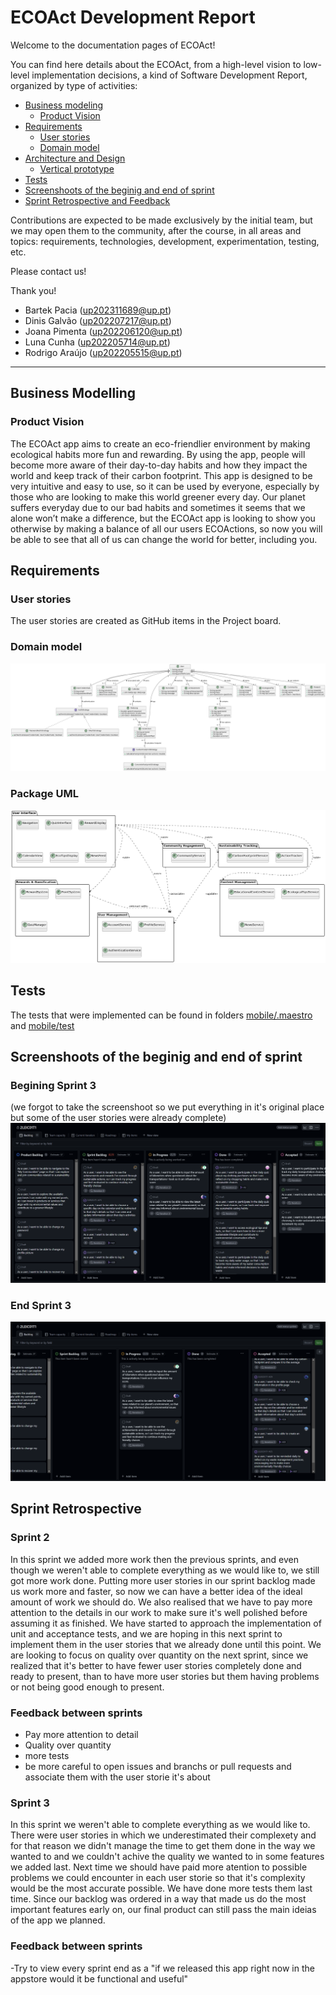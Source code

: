 # ECOAct Development Report

Welcome to the documentation pages of ECOAct!

You can find here details about the ECOAct, from a high-level vision to low-level implementation decisions, a kind of Software Development Report, organized by type of activities:

- [Business modeling](#Business-Modelling)
  - [Product Vision](#Product-Vision)
- [Requirements](#Requirements)
  - [User stories](#User-stories)
  - [Domain model](#Domain-model)
- [Architecture and Design](#Architecture-And-Design)
  - [Vertical prototype](#Vertical-Prototype)
- [Tests](#Tests)
- [Screenshoots of the beginig and end of sprint](#Screenshoots-of-the-beginig-and-end-of-sprint)
- [Sprint Retrospective and Feedback](#Sprint-Retrospective)

Contributions are expected to be made exclusively by the initial team, but we may open them to the community, after the course, in all areas and topics: requirements, technologies, development, experimentation, testing, etc.

Please contact us!

Thank you!

- Bartek Pacia (up202311689@up.pt)
- Dinis Galvão (up202207217@up.pt)
- Joana Pimenta (up202206120@up.pt)
- Luna Cunha (up202205714@up.pt)
- Rodrigo Araújo (up202205515@up.pt)

---

## Business Modelling

### Product Vision

The ECOAct app aims to create an eco-friendlier environment by making ecological habits more fun and rewarding. By using the app, people will become more aware of their day-to-day habits and how they impact the world and keep track of their carbon footprint.
This app is designed to be very intuitive and easy to use, so it can be used by everyone, especially by those who are looking to make this world greener every day.
Our planet suffers everyday due to our bad habits and sometimes it seems that we alone won’t make a difference, but the ECOAct app is looking to show you otherwise by making a balance of all our users ECOActions, so now you will be able to see that all of us can change the world for better, including you.

## Requirements

### User stories

The user stories are created as GitHub items in the Project board.

### Domain model

![](images/domain_modeling.png)

### Package UML
![](images/package_uml.png)

## Tests
The tests that were implemented can be found in folders [mobile/.maestro](mobile/.maestro) and [mobile/test](mobile/test)


## Screenshoots of the beginig and end of sprint

### Begining Sprint 3
(we forgot to take the screenshoot so we put everything in it's original place but some of the user stories were already complete)
![](images/sprint3_begin.png)

### End Sprint 3
![](images/screenshot_sprint3_end.png)



## Sprint Retrospective

### Sprint 2
In this sprint we added more work then the previous sprints, and even though we weren't able to complete everything as we would like to, we still got more work done. Putting more user stories in our sprint backlog made us work more and faster, so now we can have a better idea of the ideal amount of work we should do. We also realised that we have to pay more attention to the details in our work to make sure it's well polished before assuming it as finished. We have started to approach the implementation of unit and acceptance tests, and we are hoping in this next sprint to implement them in the user stories that we already done until this point. We are looking to focus on quality over quantity on the next sprint, since we realized that it's better to have fewer user stories completely done and ready to present, than to have more user stories but them having problems or not being good enough to present.

### Feedback between sprints
- Pay more attention to detail
- Quality over quantity
- more tests
- be more careful to open issues and branchs or pull requests and associate them with the user storie it's about

### Sprint 3
In this sprint we weren't able to complete everything as we would like to. There were user stories in which we underestimated their complexety and for that reason we didn't manage the time to get them done in the way we wanted to and we couldn't achive the quality we wanted to in some features we added last. Next time we should have paid more atention to possible problems we could encounter in each user storie so that it's complexity would be the most accurate possible. We have done more tests them last time. Since our backlog was ordered in a way that made us do the most important features early on, our final product can still pass the main ideias of the app we planned.

### Feedback between sprints
-Try to view every sprint end as a "if we released this app right now in the appstore would it be functional and useful"






